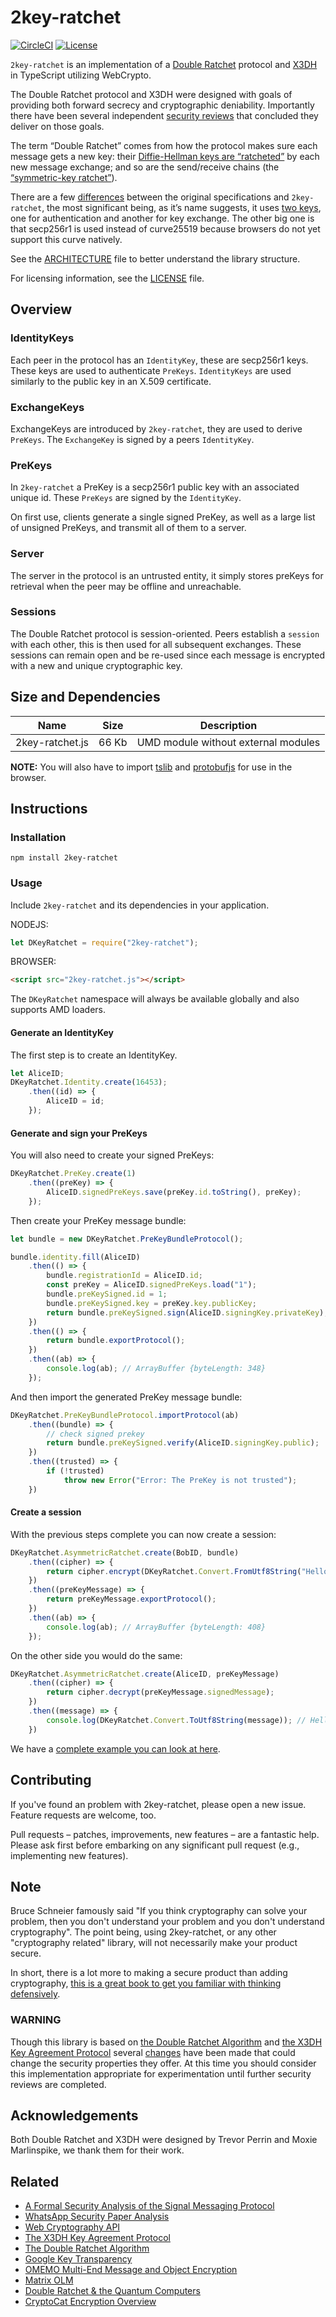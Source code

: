 # 2key-ratchet

[![CircleCI](https://circleci.com/gh/PeculiarVentures/2key-ratchet.svg?style=svg&circle-token=29f5d4fefececbe5668f0c0858cc583e4e130765)](https://circleci.com/gh/PeculiarVentures/2key-ratchet)
[![License](https://img.shields.io/badge/license-MIT-green.svg?style=flat)](https://raw.githubusercontent.com/PeculiarVentures/2key-ratchet/master/LICENSE.md)


`2key-ratchet` is an implementation of a [Double Ratchet](https://whispersystems.org/docs/specifications/doubleratchet/) protocol and [X3DH](https://whispersystems.org/docs/specifications/x3dh) in TypeScript utilizing WebCrypto. 

The Double Ratchet protocol and X3DH were designed with goals of providing both forward secrecy and cryptographic deniability. Importantly there have been several independent [security reviews](https://eprint.iacr.org/2016/1013.pdf) that concluded they deliver on those goals.

The term “Double Ratchet” comes from how the protocol makes sure each message gets a new key: their [Diffie-Hellman keys are “ratcheted”](https://github.com/PeculiarVentures/2key-ratchet/blob/master/src/classes/asym_ratchet.ts) by each new message exchange; and so are the send/receive chains (the [“symmetric-key ratchet”](https://github.com/PeculiarVentures/2key-ratchet/blob/master/src/classes/sym_ratchet.ts)).

There are a few [differences](https://github.com/PeculiarVentures/2key-ratchet/blob/master/DIFFERENCES.md) between the original specifications and `2key-ratchet`, the most significant being, as it’s name suggests, it uses [two keys](https://github.com/PeculiarVentures/2key-ratchet/blob/3538a1481b4249830549e1c1d251fb6a7a7512ec/src/classes/data/identity.ts#L18-L19), one for authentication and another for key exchange. The other big one is that secp256r1 is used instead of curve25519 because browsers do not yet support this curve natively.

See the [ARCHITECTURE](https://github.com/PeculiarVentures/2key-ratchet/blob/master/ARCHITECTURE.md) file to better understand the library structure.

For licensing information, see the [LICENSE](https://github.com/PeculiarVentures/2key-ratchet/blob/master/LICENSE.md) file.

## Overview

### IdentityKeys

Each peer in the protocol has an `IdentityKey`, these are secp256r1 keys. These keys are used to authenticate `PreKeys`. `IdentityKeys` are used similarly to the public key in an X.509 certificate.

### ExchangeKeys

ExchangeKeys are introduced by `2key-ratchet`, they are used to derive `PreKeys`. The `ExchangeKey` is signed by a peers `IdentityKey`.

### PreKeys

In `2key-ratchet` a PreKey is a secp256r1 public key with an associated unique id. These `PreKeys` are signed by the `IdentityKey`.

On first use, clients generate a single signed PreKey, as well as a large list of unsigned PreKeys, and transmit all of them to a server.

### Server

The server in the protocol is an untrusted entity, it simply stores preKeys for retrieval when the peer may be offline and unreachable.

### Sessions

The Double Ratchet protocol is session-oriented. Peers establish a `session` with each other, this is then used for all subsequent exchanges. These sessions can remain open and be re-used since each message is encrypted with a new and unique cryptographic key.

## Size and Dependencies

| Name            | Size   | Description                                    |
|-----------------|--------|------------------------------------------------|
| 2key-ratchet.js |  66 Kb | UMD module without external modules            | 

__NOTE:__ You will also have to import [tslib](https://github.com/Microsoft/tslib) and [protobufjs](https://github.com/dcodeIO/ProtoBuf.js/#browsers) for use in the browser.


## Instructions

### Installation

```
npm install 2key-ratchet
```


### Usage

Include `2key-ratchet` and its dependencies in your application.

NODEJS:

```javascript
let DKeyRatchet = require("2key-ratchet");
```

BROWSER:

```html
<script src="2key-ratchet.js"></script>
```


The `DKeyRatchet` namespace will always be available globally and also supports AMD loaders.

#### Generate an IdentityKey

The first step is to create an IdentityKey.

```javascript
let AliceID;
DKeyRatchet.Identity.create(16453);
    .then((id) => {
        AliceID = id;
    });
```

#### Generate and sign your PreKeys
You will also need to create your signed PreKeys:

```javascript
DKeyRatchet.PreKey.create(1)
    .then((preKey) => {
        AliceID.signedPreKeys.save(preKey.id.toString(), preKey);
    });
```

Then create your PreKey message bundle:

```javascript
let bundle = new DKeyRatchet.PreKeyBundleProtocol();

bundle.identity.fill(AliceID)
    .then(() => {
        bundle.registrationId = AliceID.id;
        const preKey = AliceID.signedPreKeys.load("1");
        bundle.preKeySigned.id = 1;
        bundle.preKeySigned.key = preKey.key.publicKey;
        return bundle.preKeySigned.sign(AliceID.signingKey.privateKey);
    })
    .then(() => {
        return bundle.exportProtocol();
    })
    .then((ab) => {
        console.log(ab); // ArrayBuffer {byteLength: 348}
    });
``` 

And then import the generated PreKey message bundle:

```javascript
DKeyRatchet.PreKeyBundleProtocol.importProtocol(ab)
    .then((bundle) => {
        // check signed prekey
        return bundle.preKeySigned.verify(AliceID.signingKey.public);
    })
    .then((trusted) => {
        if (!trusted)
            throw new Error("Error: The PreKey is not trusted");
    })
```

#### Create a session
With the previous steps complete you can now create a session:

```javascript
DKeyRatchet.AsymmetricRatchet.create(BobID, bundle)
    .then((cipher) => {
        return cipher.encrypt(DKeyRatchet.Convert.FromUtf8String("Hello world!"));
    })
    .then((preKeyMessage) => {
        return preKeyMessage.exportProtocol();
    })
    .then((ab) => {
        console.log(ab); // ArrayBuffer {byteLength: 408}
    });
```

On the other side you would do the same:

```javascript
DKeyRatchet.AsymmetricRatchet.create(AliceID, preKeyMessage)
    .then((cipher) => {
        return cipher.decrypt(preKeyMessage.signedMessage);
    })
    .then((message) => {
        console.log(DKeyRatchet.Convert.ToUtf8String(message)); // Hello world!
    })
```

We have a [complete example you can look at here](https://github.com/PeculiarVentures/2key-ratchet/tree/master/src/examples).

## Contributing

If you've found an problem with 2key-ratchet, please open a new issue. Feature requests are welcome, too.

Pull requests – patches, improvements, new features – are a fantastic help. Please ask first before embarking on any significant pull request (e.g., implementing new features).

## Note

Bruce Schneier famously said "If you think cryptography can solve your problem, then you don't understand your problem and you don't understand cryptography". The point being, using 2key-ratchet, or any other "cryptography related" library, will not necessarily make your product secure. 

In short, there is a lot more to making a secure product than adding cryptography, [this is a great book to get you familiar with thinking defensively](https://www.amazon.com/Threat-Modeling-Designing-Adam-Shostack/dp/1118809998).

### WARNING
Though this library is based on [the Double Ratchet Algorithm](https://whispersystems.org/docs/specifications/doubleratchet/) and [the X3DH Key Agreement Protocol](https://whispersystems.org/docs/specifications/x3dh/) several [changes](https://github.com/PeculiarVentures/2key-ratchet/blob/master/DIFFERENCES.md) have been made that could change the security properties they offer. At this time you should consider this implementation appropriate for experimentation until further security reviews are completed.

## Acknowledgements
Both Double Ratchet and X3DH were designed by Trevor Perrin and Moxie Marlinspike, we thank them for their work.

## Related
- [A Formal Security Analysis of the Signal Messaging Protocol](https://eprint.iacr.org/2016/1013.pdf)
- [WhatsApp Security Paper Analysis](https://courses.csail.mit.edu/6.857/2016/files/36.pdf)
- [Web Cryptography API](https://www.w3.org/TR/2016/PR-WebCryptoAPI-20161215/)
- [The X3DH Key Agreement Protocol](https://whispersystems.org/docs/specifications/x3dh/)
- [The Double Ratchet Algorithm](https://whispersystems.org/docs/specifications/doubleratchet/)
- [Google Key Transparency](https://github.com/google/keytransparency)
- [OMEMO Multi-End Message and Object Encryption](https://xmpp.org/extensions/xep-0384.html)
- [Matrix OLM](https://matrix.org/docs/guides/e2e_implementation.html)
- [Double Ratchet & the Quantum Computers](https://www.fredericjacobs.com/blog/2016/04/07/qc-axolotl/)
- [CryptoCat Encryption Overview](https://crypto.cat/security.html)
